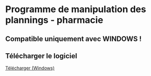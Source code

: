 # Programme de manipulation des plannings - pharmacie

## Compatible uniquement avec WINDOWS !

## Télécharger le logiciel

[Télécharger (Windows)](https://drive.google.com/uc?export=download&id=1fKlzosMs36jTP3F0zJJyZF10UB4qDYCC)

